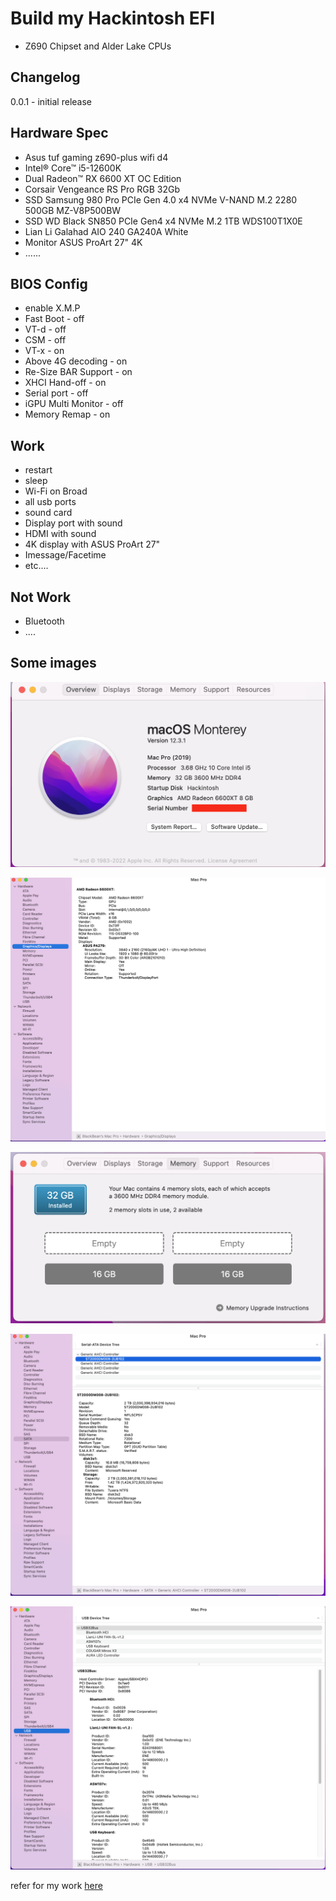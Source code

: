 # Build my Hackintosh EFI
- Z690 Chipset and Alder Lake CPUs

## Changelog

0.0.1 - initial release

## Hardware Spec
- Asus tuf gaming z690-plus wifi d4
- Intel® Core™ i5-12600K
- Dual Radeon™ RX 6600 XT OC Edition
- Corsair Vengeance RS Pro RGB 32Gb
- SSD Samsung 980 Pro PCIe Gen 4.0 x4 NVMe V-NAND M.2 2280 500GB MZ-V8P500BW
- SSD WD Black SN850 PCIe Gen4 x4 NVMe M.2 1TB WDS100T1X0E
- Lian Li Galahad AIO 240 GA240A White
- Monitor ASUS ProArt 27" 4K
- ......

## BIOS Config
 - enable X.M.P
 - Fast Boot - off
 - VT-d - off
 - CSM - off
 - VT-x - on
 - Above 4G decoding - on
 - Re-Size BAR Support - on
 - XHCI Hand-off - on
 - Serial port - off
 - iGPU Multi Monitor - off
 - Memory Remap - on
 
## Work
- restart
- sleep
- Wi-Fi on Broad
- all usb ports
- sound card
- Display port with sound
- HDMI with sound
- 4K display with ASUS ProArt 27"
- Imessage/Facetime
- etc....
## Not Work 
- Bluetooth
- ....

## Some images
![](img/about.png)

![](img/vga.png)

![](img/ram.png)

![](img/sata.png)

![](img/usb.png)

refer for my work [here](https://www.reddit.com/r/hackintosh/comments/sp1zgv/opencore_alder_lake_12thgen_intel_hackintosh/)